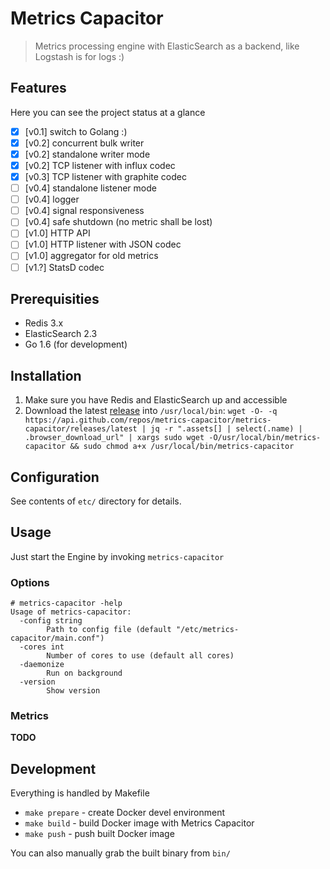 # Metrics Capacitor

> Metrics processing engine with ElasticSearch as a backend, like Logstash is for logs :)

## Features

Here you can see the project status at a glance

- [x] [v0.1] switch to Golang :)
- [x] [v0.2] concurrent bulk writer
- [x] [v0.2] standalone writer mode
- [x] [v0.2] TCP listener with influx codec
- [x] [v0.3] TCP listener with graphite codec
- [ ] [v0.4] standalone listener mode
- [ ] [v0.4] logger
- [ ] [v0.4] signal responsiveness
- [ ] [v0.4] safe shutdown (no metric shall be lost)
- [ ] [v1.0] HTTP API
- [ ] [v1.0] HTTP listener with JSON codec
- [ ] [v1.0] aggregator for old metrics
- [ ] [v1.?] StatsD codec

## Prerequisities

- Redis 3.x
- ElasticSearch 2.3
- Go 1.6 (for development)

## Installation

1. Make sure you have Redis and ElasticSearch up and accessible
2. Download the latest [release](https://github.com/metrics-capacitor/metrics-capacitor/releases/latest) into ```/usr/local/bin```:
  ```wget -O- -q https://api.github.com/repos/metrics-capacitor/metrics-capacitor/releases/latest | jq -r ".assets[] | select(.name) | .browser_download_url" | xargs sudo wget -O/usr/local/bin/metrics-capacitor && sudo chmod a+x /usr/local/bin/metrics-capacitor```


## Configuration

See contents of ```etc/``` directory for details.

## Usage

Just start the Engine by invoking ```metrics-capacitor```

### Options

```
# metrics-capacitor -help
Usage of metrics-capacitor:
  -config string
    	Path to config file (default "/etc/metrics-capacitor/main.conf")
  -cores int
    	Number of cores to use (default all cores)
  -daemonize
    	Run on background
  -version
    	Show version
```

### Metrics
**TODO**


## Development

Everything is handled by Makefile

- ```make prepare``` - create Docker devel environment
- ```make build``` - build Docker image with Metrics Capacitor
- ```make push``` - push built Docker image

You can also manually grab the built binary from ```bin/```
